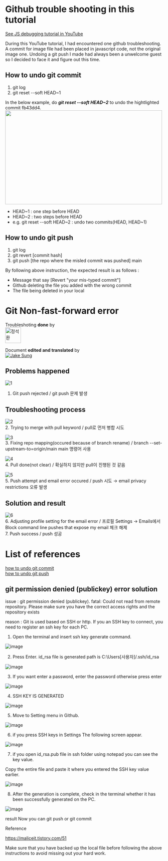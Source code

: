 # Github trouble shooting in this tutorial

[See JS debugging tutorial in YouTube](https://www.youtube.com/watchv=eGpCdJ8DDaM&t=81s)

During this YouTube tutorial, I had encountered one github troubleshooting. A commit for image file had been placed in javascript code, not the original image one. Undoing a git push I made had always been a unwelcome guest so I decided to face it and figure out this time.



## How to undo git commit
<ol>
  <li>git log</li>
  <li>git reset --soft HEAD~1</li>
</ol>


In the below example, do __*git reset --soft HEAD~2*__ to undo the hightlighted commit fb43dd4.  
<img src="https://user-images.githubusercontent.com/83855174/137629565-f74687a9-c5be-40aa-8c0c-f7875b750270.png" width=500px height=300px/>  

<ul>
  <li>HEAD~1 : one step before HEAD</li>  
  <li>HEAD~2 : two steps before HEAD</li>  
  <li>e.g. git reset --soft HEAD~2  : undo two commits(HEAD, HEAD~1)</li>  
</ul>

## How to undo git push 
<ol>
<li>git log</li>
<li>git revert [commit hash]</li>
<li>git push [the repo where the misled commit was pushed] main</li>
</ol>

By following above instruction, the expected result is as follows : 
<ul>
<li>Message that say [Revert "your mis-typed commit"] </li>
<li>Github deleting the file you added with the wrong commit</li>
<li>The file being deleted in your local</li>
</ul>


# Git Non-fast-forward error
Troubleshoting <strong>done</strong> by <br/>
<a href="https://github.com/jshhhhh">
<img src="https://github.com/jshhhhh.png" width=50px height=50px alt="정석환"/>
</a>

Document <strong>edited and translated</strong> by <br/>
<a href="https://github.com/developerasun">
<img src="https://github.com/developerasun.png?size=50" alt="Jake Sung"/>
</a>


## Problems happened
![1](https://user-images.githubusercontent.com/86046319/138065504-ee12da03-a540-4398-8b88-ae5f7308f46c.png?size=50)<br/>
1. Git push rejected / git push 문제 발생

## Troubleshooting process
![2](https://user-images.githubusercontent.com/86046319/138065599-b4b16381-78ac-4f5a-bb97-fb34c92fcbc2.png)<br/>
2. Trying to merge with pull keyword / pull로 먼저 병합 시도


![3](https://user-images.githubusercontent.com/86046319/138065625-7bed0dc6-43f0-4feb-837d-8bb7b922533f.png)<br/>
3. Fixing repo mapping(occured because of branch rename) / branch --set-upstream-to=origin/main main 명령어 사용


![4](https://user-images.githubusercontent.com/86046319/138065634-5fa4e08c-0ac7-4e4f-ad07-e7d0591a344b.png)<br/>
4. Pull done(not clear) / 확실하지 않지만 pull이 진행된 것 같음


![5](https://user-images.githubusercontent.com/86046319/138065642-9325f635-0b1c-4362-8ebf-a04f94cc8cd9.png)<br/>
5. Push attempt and email error occured / push 시도 → email privacy restrictions 오류 발생


## Solution and result
![6](https://user-images.githubusercontent.com/86046319/138065652-abb41621-63fb-4991-b214-b685401e4a9b.png)<br/>
6. Adjusting profile setting for the email error / 프로필 Settings → Emails에서 Block command line pushes that expose my email 체크 해제 <br/>
7. Push success / push 성공


# List of references
[how to undo git commit](https://devconnected.com/how-to-undo-last-git-commit/) <br/>
[how to undo git push](https://stackoverflow.com/questions/37606168/how-to-undo-a-git-push)


## git permission denied (publickey) error solution

issue : git permission denied (publickey). fatal: Could not read from remote repository. Please make sure you have the correct access rights and the repository exists

reason : Git is used based on SSH or http. If you an SSH key to connect, you need to register an ssh key for each PC.

1. Open the terminal and insert ssh key generate command.

![image](https://user-images.githubusercontent.com/73014464/138223854-d489bd6c-61aa-465b-a0df-f5d081ccc5cb.png)

2. Press Enter.  id_rsa file is generated path is C:\Users\[사용자]/.ssh/id_rsa 

![image](https://user-images.githubusercontent.com/73014464/138224031-70450f8b-3425-44a6-98b8-1db8875561ab.png)

3. If you want enter a password, enter the password  otherwise press enter

![image](https://user-images.githubusercontent.com/73014464/138225410-9fff0071-5185-4da8-aae1-f6db99659045.png)

4. SSH KEY IS GENERATED

![image](https://user-images.githubusercontent.com/73014464/138225495-36c47afd-8026-4fcf-8470-a298a0123e82.png)

5. Move to Setting menu in Github.

![image](https://user-images.githubusercontent.com/73014464/138225630-1d1165a1-c8cb-4c69-92ed-555e8fbff577.png)

6. if you press SSH keys in Settings The following screen appear.

![image](https://user-images.githubusercontent.com/73014464/138229074-7d427303-add2-4120-8b0e-70989ffb3dbd.png)

7. if you open id_rsa.pub file in ssh folder using notepad you can see the key value.

Copy the entire file and paste it where you entered the SSH key value earlier.

![image](https://user-images.githubusercontent.com/73014464/138229707-c76074d5-ada2-452c-be78-f0f49706d2d0.png)

8. After the generation is complete, check in the terminal whether it has been successfully generated on the PC.

![image](https://user-images.githubusercontent.com/73014464/138230392-59d584da-18bd-48e1-b366-82cea3c13949.png)

result Now you can git push or git commit

Reference

https://maliceit.tistory.com/51













Make sure that you have backed up the local file before following the above instructions to avoid missing out your hard work. 
